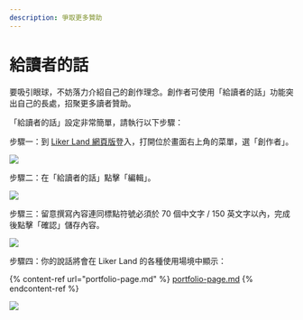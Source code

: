 ```yaml
---
description: 爭取更多贊助
---
```


# 給讀者的話

要吸引眼球，不妨落力介紹自己的創作理念。創作者可使用「給讀者的話」功能突出自己的長處，招聚更多讀者贊助。

「給讀者的話」設定非常簡單，請執行以下步驟：

步驟一：到 [Liker Land 網頁版](https://liker.land/)登入，打開位於畫面右上角的菜單，選「創作者」。

![](../../.gitbook/assets/civic-liker-menu.png)

步驟二：在「給讀者的話」點擊「編輯」。

![](../../.gitbook/assets/creators-pitch-1.png)

步驟三：留意撰寫內容連同標點符號必須於 70 個中文字 / 150 英文字以內，完成後點擊「確認」儲存內容。

![](../../.gitbook/assets/creators-pitch-2.png)

步驟四：你的說話將會在 Liker Land 的各種使用場境中顯示：

{% content-ref url="portfolio-page.md" %}
[portfolio-page.md](portfolio-page.md)
{% endcontent-ref %}

![](../../.gitbook/assets/likerid-avatar.png)
